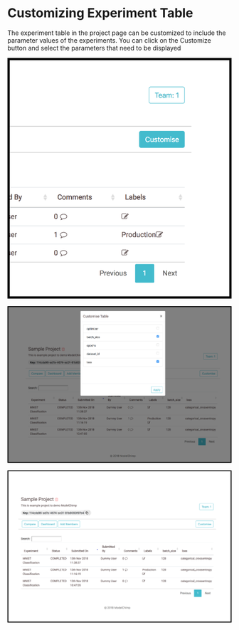 # Customizing Experiment Table

The experiment table in the project page can be customized to include the parameter values of the experiments. You can click on the Customize button and select the parameters that need to be displayed

![Screenshot](../img/28.png)

![Screenshot](../img/29.png)

![Screenshot](../img/30.png)
